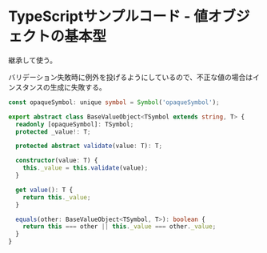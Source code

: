 # TypeScriptサンプルコード - 値オブジェクトの基本型

継承して使う。

バリデーション失敗時に例外を投げるようにしているので、不正な値の場合はインスタンスの生成に失敗する。

```typescript
const opaqueSymbol: unique symbol = Symbol('opaqueSymbol');

export abstract class BaseValueObject<TSymbol extends string, T> {
  readonly [opaqueSymbol]: TSymbol;
  protected _value!: T;

  protected abstract validate(value: T): T;

  constructor(value: T) {
    this._value = this.validate(value);
  }

  get value(): T {
    return this._value;
  }

  equals(other: BaseValueObject<TSymbol, T>): boolean {
    return this === other || this._value === other._value;
  }
}
```

